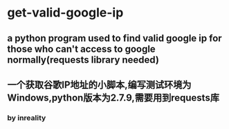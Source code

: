 # get-valid-google-ip
## a python program used to find valid google ip for those who can't access to google normally(requests library needed)
## 一个获取谷歌IP地址的小脚本,编写测试环境为Windows,python版本为2.7.9,需要用到requests库
### by inreality
